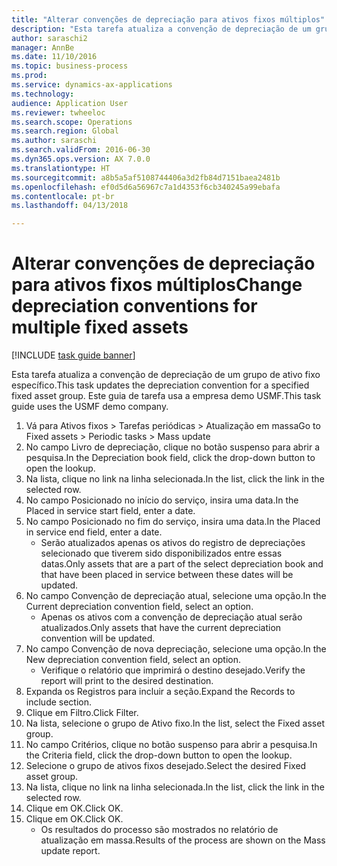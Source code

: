 ```yaml
--- 
title: "Alterar convenções de depreciação para ativos fixos múltiplos"
description: "Esta tarefa atualiza a convenção de depreciação de um grupo de ativo fixo específico."
author: saraschi2
manager: AnnBe
ms.date: 11/10/2016
ms.topic: business-process
ms.prod: 
ms.service: dynamics-ax-applications
ms.technology: 
audience: Application User
ms.reviewer: twheeloc
ms.search.scope: Operations
ms.search.region: Global
ms.author: saraschi
ms.search.validFrom: 2016-06-30
ms.dyn365.ops.version: AX 7.0.0
ms.translationtype: HT
ms.sourcegitcommit: a8b5a5af5108744406a3d2fb84d7151baea2481b
ms.openlocfilehash: ef0d5d6a56967c7a1d4353f6cb340245a99ebafa
ms.contentlocale: pt-br
ms.lasthandoff: 04/13/2018

---
```

# <a name="change-depreciation-conventions-for-multiple-fixed-assets"></a><span data-ttu-id="79338-103">Alterar convenções de depreciação para ativos fixos múltiplos</span><span class="sxs-lookup"><span data-stu-id="79338-103">Change depreciation conventions for multiple fixed assets</span></span>

[!INCLUDE [task guide banner](../../includes/task-guide-banner.md)]

<span data-ttu-id="79338-104">Esta tarefa atualiza a convenção de depreciação de um grupo de ativo fixo específico.</span><span class="sxs-lookup"><span data-stu-id="79338-104">This task updates the depreciation convention for a specified fixed asset group.</span></span> <span data-ttu-id="79338-105">Este guia de tarefa usa a empresa demo USMF.</span><span class="sxs-lookup"><span data-stu-id="79338-105">This task guide uses the USMF demo company.</span></span>

1. <span data-ttu-id="79338-106">Vá para Ativos fixos > Tarefas periódicas > Atualização em massa</span><span class="sxs-lookup"><span data-stu-id="79338-106">Go to Fixed assets > Periodic tasks > Mass update</span></span>
2. <span data-ttu-id="79338-107">No campo Livro de depreciação, clique no botão suspenso para abrir a pesquisa.</span><span class="sxs-lookup"><span data-stu-id="79338-107">In the Depreciation book field, click the drop-down button to open the lookup.</span></span>
3. <span data-ttu-id="79338-108">Na lista, clique no link na linha selecionada.</span><span class="sxs-lookup"><span data-stu-id="79338-108">In the list, click the link in the selected row.</span></span>
4. <span data-ttu-id="79338-109">No campo Posicionado no início do serviço, insira uma data.</span><span class="sxs-lookup"><span data-stu-id="79338-109">In the Placed in service start field, enter a date.</span></span>
5. <span data-ttu-id="79338-110">No campo Posicionado no fim do serviço, insira uma data.</span><span class="sxs-lookup"><span data-stu-id="79338-110">In the Placed in service end field, enter a date.</span></span>
    * <span data-ttu-id="79338-111">Serão atualizados apenas os ativos do registro de depreciações selecionado que tiverem sido disponibilizados entre essas datas.</span><span class="sxs-lookup"><span data-stu-id="79338-111">Only assets that are a part of the select depreciation book and that have been placed in service between these dates will be updated.</span></span>  
6. <span data-ttu-id="79338-112">No campo Convenção de depreciação atual, selecione uma opção.</span><span class="sxs-lookup"><span data-stu-id="79338-112">In the Current depreciation convention field, select an option.</span></span>
    * <span data-ttu-id="79338-113">Apenas os ativos com a convenção de depreciação atual serão atualizados.</span><span class="sxs-lookup"><span data-stu-id="79338-113">Only assets that have the current depreciation convention will be updated.</span></span>  
7. <span data-ttu-id="79338-114">No campo Convenção de nova depreciação, selecione uma opção.</span><span class="sxs-lookup"><span data-stu-id="79338-114">In the New depreciation convention field, select an option.</span></span>
    * <span data-ttu-id="79338-115">Verifique o relatório que imprimirá o destino desejado.</span><span class="sxs-lookup"><span data-stu-id="79338-115">Verify the report will print to the desired destination.</span></span>  
8. <span data-ttu-id="79338-116">Expanda os Registros para incluir a seção.</span><span class="sxs-lookup"><span data-stu-id="79338-116">Expand the Records to include section.</span></span>
9. <span data-ttu-id="79338-117">Clique em Filtro.</span><span class="sxs-lookup"><span data-stu-id="79338-117">Click Filter.</span></span>
10. <span data-ttu-id="79338-118">Na lista, selecione o grupo de Ativo fixo.</span><span class="sxs-lookup"><span data-stu-id="79338-118">In the list, select the Fixed asset group.</span></span>
11. <span data-ttu-id="79338-119">No campo Critérios, clique no botão suspenso para abrir a pesquisa.</span><span class="sxs-lookup"><span data-stu-id="79338-119">In the Criteria field, click the drop-down button to open the lookup.</span></span>
12. <span data-ttu-id="79338-120">Selecione o grupo de ativos fixos desejado.</span><span class="sxs-lookup"><span data-stu-id="79338-120">Select the desired Fixed asset group.</span></span>
13. <span data-ttu-id="79338-121">Na lista, clique no link na linha selecionada.</span><span class="sxs-lookup"><span data-stu-id="79338-121">In the list, click the link in the selected row.</span></span>
14. <span data-ttu-id="79338-122">Clique em OK.</span><span class="sxs-lookup"><span data-stu-id="79338-122">Click OK.</span></span>
15. <span data-ttu-id="79338-123">Clique em OK.</span><span class="sxs-lookup"><span data-stu-id="79338-123">Click OK.</span></span>
    *  <span data-ttu-id="79338-124">Os resultados do processo são mostrados no relatório de atualização em massa.</span><span class="sxs-lookup"><span data-stu-id="79338-124">Results of the process are shown on the Mass update report.</span></span>     


